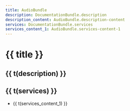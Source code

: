 ```yaml
---
title: AudioBundle
description: DocumentationBundle.description
description_content: AudioBundle.description-content
services: DocumentationBundle.services
services_content_1: AudioBundle.services-content-1
---
```


# {{ title }}

## {{ t(description) }}

<p v-html="t(description_content)" />

## {{ t(services) }}

- {{ t(services_content_1) }}

<i18n src="@Bundles/DocumentationBundle/Locales/Documentation.locales.json"></i18n>
<i18n src="@Bundles/AudioBundle/Locales/Audio.locales.json"></i18n>

<script setup lang="ts">
import { useI18n } from 'vue-i18n'

const { t } = useI18n()
</script>
